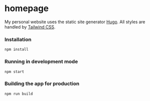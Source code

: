 # homepage

My personal website uses the static site generator [Hugo](https://gohugo.io/). All styles are handled by [Tailwind CSS](https://tailwindcss.com).

### Installation

```shell
npm install
```

### Running in development mode

```shell
npm start
```

### Building the app for production
```shell
npm run build
```
